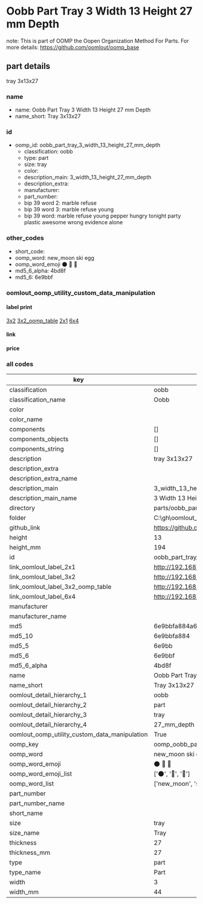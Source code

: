 # Oobb Part Tray 3 Width 13 Height 27 mm Depth  

note: This is part of OOMP the Oopen Organization Method For Parts. For more details: https://github.com/oomlout/oomp_base

##  part details
  



tray 3x13x27



### name
* name: Oobb Part Tray 3 Width 13 Height 27 mm Depth
* name_short: Tray 3x13x27 
### id
* oomp_id: oobb_part_tray_3_width_13_height_27_mm_depth
  * classification: oobb
  * type: part
  * size: tray
  * color: 
  * description_main: 3_width_13_height_27_mm_depth
  * description_extra: 
  * manufacturer: 
  * part_number: 
  * bip 39 word 2: marble refuse
  * bip 39 word 3: marble refuse young
  * bip 39 word: marble refuse young pepper hungry tonight party plastic awesome wrong evidence alone

### other_codes
* short_code: 
* oomp_word: new_moon ski egg
* oomp_word_emoji :new_moon: :ski: :egg:
* md5_6_alpha: 4bd8f
* md5_6: 6e9bbf






### oomlout_oomp_utility_custom_data_manipulation
#### label print
[3x2](http://192.168.1.245:1112/?label=oomp%204bd8f)
[3x2_oomp_table](http://192.168.1.108:1112/?label=oomp%204bd8f)
[2x1](http://192.168.1.242:1112/?label=oomp%204bd8f)
[6x4](http://192.168.1.55:1112/?label=oomp%204bd8f)    

#### link

                              

#### price







### all codes 
| key | value |  
| --- | --- |  
| classification | oobb |  
| classification_name | Oobb |  
| color |  |  
| color_name |  |  
| components | [] |  
| components_objects | [] |  
| components_string | [] |  
| description | tray 3x13x27 |  
| description_extra |  |  
| description_extra_name |  |  
| description_main | 3_width_13_height_27_mm_depth |  
| description_main_name | 3 Width 13 Height 27 mm Depth |  
| directory | parts/oobb_part_tray_3_width_13_height_27_mm_depth |  
| folder | C:\gh\oomlout_oobb_version_4_generated_parts\parts\oobb_part_tray_3_width_13_height_27_mm_depth |  
| github_link | https://github.com/oomlout/oomlout_oomp_part_src/tree/main/parts/oobb_part_tray_3_width_13_height_27_mm_depth |  
| height | 13 |  
| height_mm | 194 |  
| id | oobb_part_tray_3_width_13_height_27_mm_depth |  
| link_oomlout_label_2x1 | http://192.168.1.242:1112/?label=oomp%204bd8f |  
| link_oomlout_label_3x2 | http://192.168.1.245:1112/?label=oomp%204bd8f |  
| link_oomlout_label_3x2_oomp_table | http://192.168.1.108:1112/?label=oomp%204bd8f |  
| link_oomlout_label_6x4 | http://192.168.1.55:1112/?label=oomp%204bd8f |  
| manufacturer |  |  
| manufacturer_name |  |  
| md5 | 6e9bbfa884a614139237aa2ffead1c3d |  
| md5_10 | 6e9bbfa884 |  
| md5_5 | 6e9bb |  
| md5_6 | 6e9bbf |  
| md5_6_alpha | 4bd8f |  
| name | Oobb Part Tray 3 Width 13 Height 27 mm Depth |  
| name_short | Tray 3x13x27  |  
| oomlout_detail_hierarchy_1 | oobb |  
| oomlout_detail_hierarchy_2 | part |  
| oomlout_detail_hierarchy_3 | tray |  
| oomlout_detail_hierarchy_4 | 27_mm_depth |  
| oomlout_oomp_utility_custom_data_manipulation | True |  
| oomp_key | oomp_oobb_part_tray_3_width_13_height_27_mm_depth |  
| oomp_word | new_moon ski egg |  
| oomp_word_emoji | :new_moon: :ski: :egg: |  
| oomp_word_emoji_list | [':new_moon:', ':ski:', ':egg:'] |  
| oomp_word_list | ['new_moon', 'ski', 'egg'] |  
| part_number |  |  
| part_number_name |  |  
| short_name |  |  
| size | tray |  
| size_name | Tray |  
| thickness | 27 |  
| thickness_mm | 27 |  
| type | part |  
| type_name | Part |  
| width | 3 |  
| width_mm | 44 |  
